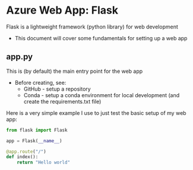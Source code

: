 # Azure Web App: Flask
Flask is a lightweight framework (python library) for web development
- This document will cover some fundamentals for setting up a web app

## app.py
This is (by default) the main entry point for the web app
- Before creating, see:
  - GitHub - setup a repository
  - Conda - setup a conda environment for local development (and create the requirements.txt file)

Here is a very simple example I use to just test the basic setup of my web app:

```python
from flask import Flask

app = Flask(__name__)

@app.route("/")
def index():
    return "Hello world"
```

